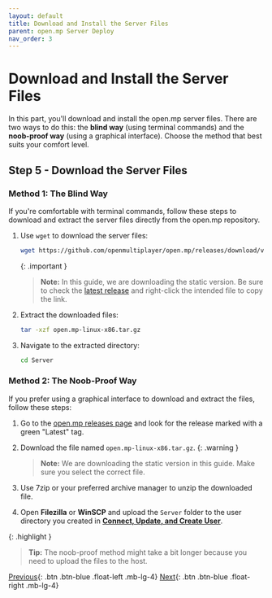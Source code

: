 ```yaml
---
layout: default
title: Download and Install the Server Files
parent: open.mp Server Deploy
nav_order: 3
---
```


# Download and Install the Server Files

In this part, you'll download and install the open.mp server files. There are two ways to do this: the **blind way** (using terminal commands) and the **noob-proof way** (using a graphical interface). Choose the method that best suits your comfort level.

## Step 5 - Download the Server Files

### Method 1: The Blind Way

If you're comfortable with terminal commands, follow these steps to download and extract the server files directly from the open.mp repository.

1. Use `wget` to download the server files: 
   ```bash
   wget https://github.com/openmultiplayer/open.mp/releases/download/v1.2.0.2670/open.mp-linux-x86.tar.gz
   ```

   {: .important }
   > **Note:** In this guide, we are downloading the static version. Be sure to check the [latest release](https://github.com/openmultiplayer/open.mp/releases) and right-click the intended file to copy the link.

2. Extract the downloaded files:
   ```bash
   tar -xzf open.mp-linux-x86.tar.gz
   ```

3. Navigate to the extracted directory:
   ```bash
   cd Server
   ```

### Method 2: The Noob-Proof Way

If you prefer using a graphical interface to download and extract the files, follow these steps:

1. Go to the [open.mp releases page](https://github.com/openmultiplayer/open.mp/releases) and look for the release marked with a green "Latest" tag.
2. Download the file named `open.mp-linux-x86.tar.gz`.
   {: .warning }
   > **Note:** We are downloading the static version in this guide. Make sure you select the correct file.

3. Use 7zip or your preferred archive manager to unzip the downloaded file.
4. Open **Filezilla** or **WinSCP** and upload the `Server` folder to the user directory you created in [**Connect, Update, and Create User**](/openmp-server-deploy/part-a).

{: .highlight } 
> **Tip:** The noob-proof method might take a bit longer because you need to upload the files to the host.


[Previous](/openmp-server-deploy/part-a){: .btn .btn-blue .float-left .mb-lg-4}
[Next](/openmp-server-deploy/part-c){: .btn .btn-blue .float-right .mb-lg-4}

